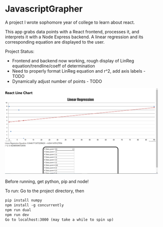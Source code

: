 # JavascriptGrapher

A project I wrote sophomore year of college to learn about react.

This app grabs data points with a React frontend, processes it, and interprets it with a Node Express backend. A linear regression and its corresponding equation are displayed to the user.

Project Status:
- Frontend and backend now working, rough display of LinReg equation/trendline/coeff of determination
- Need to properly format LinReg equation and r^2, add axis labels - TODO
- Dynamically adjust number of points - TODO

![Alt text](lin.PNG?raw=true "Title")

Before running, get python, pip and node!

 To run:
 Go to the project directory, then
```
pip install numpy
npm install -g concurrently
npm run dual
npm run dev
Go to localhost:3000 (may take a while to spin up)
```






